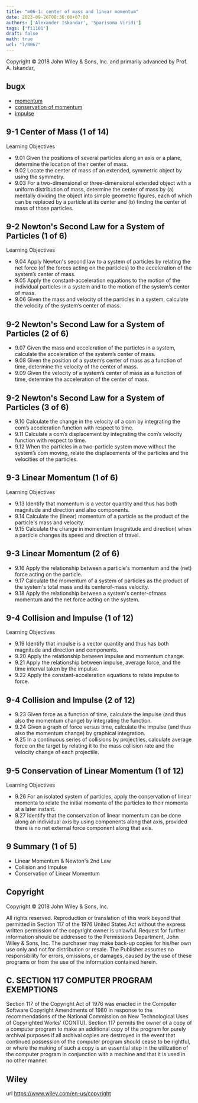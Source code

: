 ```yaml
---
title: "m06-1: center of mass and linear momentum"
date: 2023-09-26T08:36:00+07:00
authors: ['Alexander Iskandar', 'Sparisoma Viridi']
tags: ['fi1101']
draft: false
math: true
url: "l/0067"
---
```

Copyright © 2018 John Wiley & Sons, Inc. and primarily advanced by Prof. A. Iskandar[.](https://cdn-edunex.itb.ac.id/27677-Elementary-Physics-I/16711-Momentum-Linear-/1695691865898_Handout-FI1101-Module_06-1---ch09a.pdf)


## bugx
+ [momentum](https://bugx.vercel.app/pages/0100.html)
+ [conservation of momentum](https://bugx.vercel.app/pages/0101.html)
+ [impulse](https://bugx.vercel.app/pages/0102.html)


## 9-1 Center of Mass (1 of 14)
Learning Objectives
+ 9.01 Given the positions of several particles along an axis or a
plane, determine the location of their center of mass.
+ 9.02 Locate the center of mass of an extended, symmetric
object by using the symmetry.
+ 9.03 For a two-dimensional or three-dimensional extended
object with a uniform distribution of mass, determine the
center of mass by (a) mentally dividing the object into
simple geometric figures, each of which can be replaced
by a particle at its center and (b) finding the center of
mass of those particles.


## 9-2 Newton's Second Law for a System of Particles (1 of 6)
Learning Objectives
+ 9.04 Apply Newton's second law to a system of particles by
relating the net force (of the forces acting on the
particles) to the acceleration of the system’s center of
mass.
+ 9.05 Apply the constant-acceleration equations to the motion
of the individual particles in a system and to the motion
of the system’s center of mass.
+ 9.06 Given the mass and velocity of the particles in a system,
calculate the velocity of the system’s center of mass.


## 9-2 Newton's Second Law for a System of Particles (2 of 6)
+ 9.07 Given the mass and acceleration of the particles in a
system, calculate the acceleration of the system’s
center of mass.
+ 9.08 Given the position of a system’s center of mass as a
function of time, determine the velocity of the center
of mass.
+ 9.09 Given the velocity of a system’s center of mass as a
function of time, determine the acceleration of the
center of mass.


## 9-2 Newton's Second Law for a System of Particles (3 of 6)
+ 9.10 Calculate the change in the velocity of a com by
integrating the com’s acceleration function with
respect to time.
+ 9.11 Calculate a com’s displacement by integrating the
com’s velocity function with respect to time.
+ 9.12 When the particles in a two-particle system move
without the system’s com moving, relate the
displacements of the particles and the velocities of
the particles.


## 9-3 Linear Momentum (1 of 6)
Learning Objectives
+ 9.13 Identify that momentum is a vector quantity and thus
has both magnitude and direction and also
components.
+ 9.14 Calculate the (linear) momentum of a particle as the
product of the particle's mass and velocity.
+ 9.15 Calculate the change in momentum (magnitude and
direction) when a particle changes its speed and
direction of travel.


## 9-3 Linear Momentum (2 of 6)
+ 9.16 Apply the relationship between a particle's
momentum and the (net) force acting on the particle.
+ 9.17 Calculate the momentum of a system of particles as
the product of the system's total mass and its centerof-mass velocity.
+ 9.18 Apply the relationship between a system's center-ofmass momentum and the net force acting on the
system.


## 9-4 Collision and Impulse (1 of 12)
Learning Objectives
+ 9.19 Identify that impulse is a vector quantity and thus
has both magnitude and direction and components.
+ 9.20 Apply the relationship between impulse and
momentum change.
+ 9.21 Apply the relationship between impulse, average
force, and the time interval taken by the impulse.
+ 9.22 Apply the constant-acceleration equations to relate
impulse to force.


## 9-4 Collision and Impulse (2 of 12)
+ 9.23 Given force as a function of time, calculate the
impulse (and thus also the momentum change) by
integrating the function.
+ 9.24 Given a graph of force versus time, calculate the
impulse (and thus also the momentum change) by
graphical integration.
+ 9.25 In a continuous series of collisions by projectiles,
calculate average force on the target by relating it to
the mass collision rate and the velocity change of
each projectile.


## 9-5 Conservation of Linear Momentum (1 of 12)
Learning Objectives
+ 9.26 For an isolated system of particles, apply the
conservation of linear momenta to relate the initial
momenta of the particles to their momenta at a later
instant.
+ 9.27 Identify that the conservation of linear momentum
can be done along an individual axis by using
components along that axis, provided there is no net
external force component along that axis.


## 9 Summary (1 of 5)
+ Linear Momentum & Newton's 2nd Law
+ Collision and Impulse
+ Conservation of Linear Momentum


## Copyright
Copyright © 2018 John Wiley & Sons, Inc.

All rights reserved. Reproduction or translation of this work beyond that permitted in Section 117 of the 1976 United States Act without the express written permission of the copyright owner is unlawful. Request for further information should be addressed to the Permissions Department, John Wiley & Sons, Inc. The purchaser may make back-up copies for his/her own use only and not for distribution or resale. The Publisher assumes no responsibility for errors, omissions, or damages, caused by the use of these programs or from the use of the information contained herein.


## C. SECTION 117 COMPUTER PROGRAM EXEMPTIONS
Section 117 of the Copyright Act of 1976 was enacted in the Computer Software Copyright Amendments of 1980 in response to the recommendations of the National Commission on New Technological Uses of Copyrighted Works' (CONTU). Section 117 permits the owner of a copy of a computer program to make an additional copy of the program for purely archival purposes if all archival copies are destroyed in the event that continued possession of the computer program should cease to be rightful, or where the making of such a copy is an essential step in the utilization of the computer program in conjunction with a machine and that it is used in no other manner.


## Wiley
url https://www.wiley.com/en-us/copyright